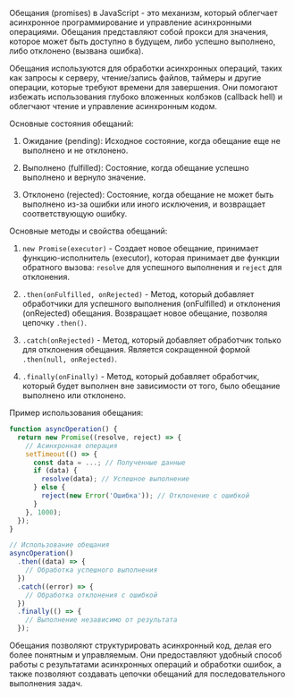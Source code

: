 Обещания (promises) в JavaScript - это механизм, который облегчает асинхронное программирование и управление асинхронными операциями. Обещания представляют собой прокси для значения, которое может быть доступно в будущем, либо успешно выполнено, либо отклонено (вызвана ошибка).

Обещания используются для обработки асинхронных операций, таких как запросы к серверу, чтение/запись файлов, таймеры и другие операции, которые требуют времени для завершения. Они помогают избежать использования глубоко вложенных колбэков (callback hell) и облегчают чтение и управление асинхронным кодом.

Основные состояния обещаний:

1. Ожидание (pending): Исходное состояние, когда обещание еще не выполнено и не отклонено.

2. Выполнено (fulfilled): Состояние, когда обещание успешно выполнено и вернуло значение.

3. Отклонено (rejected): Состояние, когда обещание не может быть выполнено из-за ошибки или иного исключения, и возвращает соответствующую ошибку.

Основные методы и свойства обещаний:

1. `new Promise(executor)` - Создает новое обещание, принимает функцию-исполнитель (executor), которая принимает две функции обратного вызова: `resolve` для успешного выполнения и `reject` для отклонения.

2. `.then(onFulfilled, onRejected)` - Метод, который добавляет обработчики для успешного выполнения (onFulfilled) и отклонения (onRejected) обещания. Возвращает новое обещание, позволяя цепочку `.then()`.

3. `.catch(onRejected)` - Метод, который добавляет обработчик только для отклонения обещания. Является сокращенной формой `.then(null, onRejected)`.

4. `.finally(onFinally)` - Метод, который добавляет обработчик, который будет выполнен вне зависимости от того, было обещание выполнено или отклонено.

Пример использования обещания:

```javascript
function asyncOperation() {
  return new Promise((resolve, reject) => {
    // Асинхронная операция
    setTimeout(() => {
      const data = ...; // Полученные данные
      if (data) {
        resolve(data); // Успешное выполнение
      } else {
        reject(new Error('Ошибка')); // Отклонение с ошибкой
      }
    }, 1000);
  });
}

// Использование обещания
asyncOperation()
  .then((data) => {
    // Обработка успешного выполнения
  })
  .catch((error) => {
    // Обработка отклонения с ошибкой
  })
  .finally(() => {
    // Выполнение независимо от результата
  });
```

Обещания позволяют структурировать асинхронный код, делая его более понятным и управляемым. Они предоставляют удобный способ работы с результатами асинхронных операций и обработки ошибок, а также позволяют создавать цепочки обещаний для последовательного выполнения задач.